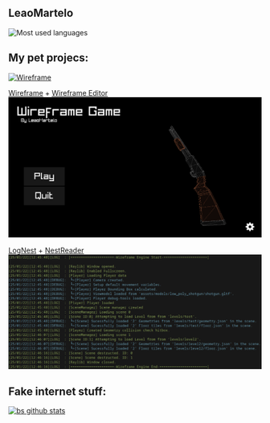 ## LeaoMartelo

![Most used languages](https://github-readme-stats.vercel.app/api/top-langs/?username=leaomartelo2&layout=compact&theme=github_dark&hide=zig)


## My pet projecs: 

[![Wireframe](https://github-readme-stats.vercel.app/api/pin/?username=LeaoMartelo2&repo=wireframe_game)](https://github.com/leaomartelo2/wireframe_game)

[Wireframe](https://github.com/LeaoMartelo2/wireframe_game) + [Wireframe Editor](https://github.com/leaomartelo2/wireframe_editor)
<img src="images/wireframe_menu.png?raw=true"/>

[LogNest](https://github.com/LeaoMartelo2/LogNest) + [NestReader](https://github.com/LeaoMartelo2/nestreader)
<img src="images/lognest_bigger.png?raw=true"/>



## Fake internet stuff:

[![bs github stats](https://github-readme-stats.vercel.app/api?username=leaomartelo2&theme=github_dark&show_icons=true&layout=com)](https://github.com/LeaoMartelo)
